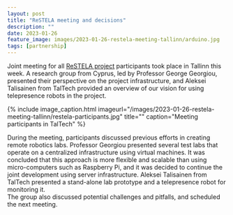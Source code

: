 ```yaml
---
layout: post
title: "ReSTELA meeting and decisions"
description: ""
date: 2023-01-26
feature_image: images/2023-01-26-restela-meeting-tallinn/arduino.jpg
tags: [partnership]
---
```


Joint meeting for all [ReSTELA project](https://cm.taltech.ee/restela-project-starting) participants took place in Tallinn this week.
A research group from Cyprus, led by Professor George Georgiou, presented their perspective on the project infrastructure, and Aleksei Talisainen from TalTech provided an overview of our vision for using telepresence robots in the project.

<!--more-->

{% include image_caption.html imageurl="/images/2023-01-26-restela-meeting-tallinn/restela-participants.jpg" title="" caption="Meeting participants in TalTech" %}

During the meeting, participants discussed previous efforts in creating remote robotics labs. Professor Georgiou presented several test labs that operate on a centralized infrastructure using virtual machines. It was concluded that this approach is more flexible and scalable than using micro-computers such as Raspberry Pi, and it was decided to continue the joint development using server infrastructure. Aleksei Talisainen from TalTech presented a stand-alone lab prototype and a telepresence robot for monitoring it.\
The group also discussed potential challenges and pitfalls, and scheduled the next meeting.
